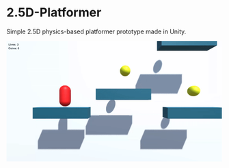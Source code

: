 # 2.5D-Platformer
Simple 2.5D physics-based platformer prototype made in Unity.

<img src="2DPlatformer.gif?raw=true">
